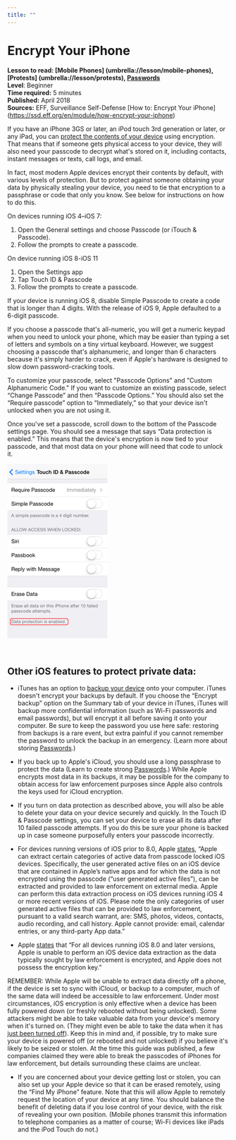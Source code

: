 ```yaml
---
title: ""
---
```

Encrypt Your iPhone
===========================

**Lesson to read: [Mobile Phones] (umbrella://lesson/mobile-phones), [Protests] (umbrella://lesson/protests), [Passwords](umbrella://lesson/passwords)**  
**Level**: Beginner  
**Time required:** 5 minutes  
**Published:** April 2018   
**Sources:** EFF, Surveillance Self-Defense [How to: Encrypt Your iPhone] (https://ssd.eff.org/en/module/how-encrypt-your-iphone)

If you have an iPhone 3GS or later, an iPod touch 3rd generation or later, or any iPad, you can [protect the contents of your device](https://www.apple.com/privacy/privacy-built-in/) using encryption. That means that if someone gets physical access to your device, they will also need your passcode to decrypt what's stored on it, including contacts, instant messages or texts, call logs, and email.

In fact, most modern Apple devices encrypt their contents by default, with various levels of protection. But to protect against someone obtaining your data by physically stealing your device, you need to tie that encryption to a passphrase or code that only you know. See below for instructions on how to do this.

On devices running iOS 4–iOS 7:

1.  Open the General settings and choose Passcode (or iTouch & Passcode).
2.  Follow the prompts to create a passcode.

On device running iOS 8-iOS 11

1.  Open the Settings app
2.  Tap Touch ID & Passcode
3.  Follow the prompts to create a passcode.

If your device is running iOS 8, disable Simple Passcode to create a code that is longer than 4 digits. With the release of iOS 9, Apple defaulted to a 6-digit passcode.

If you choose a passcode that's all-numeric, you will get a numeric keypad when you need to unlock your phone, which may be easier than typing a set of letters and symbols on a tiny virtual keyboard. However, we suggest choosing a passcode that's alphanumeric, and longer than 6 characters because it's simply harder to crack, even if Apple's hardware is designed to slow down password-cracking tools.

To customize your passcode, select "Passcode Options" and "Custom Alphanumeric Code." If you want to customize an existing passcode, select “Change Passcode” and then “Passcode Options.” You should also set the “Require passcode” option to “Immediately,” so that your device isn't unlocked when you are not using it.

Once you've set a passcode, scroll down to the bottom of the Passcode settings page. You should see a message that says “Data protection is enabled.” This means that the device's encryption is now tied to your passcode, and that most data on your phone will need that code to unlock it.

![How to Encrypt Your iPhone 1](howtoencryptyouriphone1.png)

 

Other iOS features to protect private data: 
--------------------------------------------------------------------------------------------------------------------

*   iTunes has an option to [backup your device](https://support.apple.com/en-us/HT203977) onto your computer. iTunes doesn't encrypt your backups by default. If you choose the “Encrypt backup” option on the Summary tab of your device in iTunes, iTunes will backup more confidential information (such as Wi-Fi passwords and email passwords), but will encrypt it all before saving it onto your computer. Be sure to keep the password you use here safe: restoring from backups is a rare event, but extra painful if you cannot remember the password to unlock the backup in an emergency. (Learn more about storing [Passwords](umbrella://lesson/passwords/1).)
    
*   If you back up to Apple's iCloud, you should use a long passphrase to protect the data (Learn to create strong [Passwords](umbrella://lesson/passwords/0).) While Apple encrypts most data in its backups, it may be possible for the company to obtain access for law enforcement purposes since Apple also controls the keys used for iCloud encryption.
    
*   If you turn on data protection as described above, you will also be able to delete your data on your device securely and quickly. In the Touch ID & Passcode settings, you can set your device to erase all its data after 10 failed passcode attempts. If you do this be sure your phone is backed up in case someone purposefully enters your passcode incorrectly.
    
*   For devices running versions of iOS prior to 8.0, Apple [states](https://web.archive.org/web/20140902203916/http://www.apple.com/legal/more-resources/law-enforcement/), “Apple can extract certain categories of active data from passcode locked iOS devices. Specifically, the user generated active files on an iOS device that are contained in Apple’s native apps and for which the data is not encrypted using the passcode (“user generated active files”), can be extracted and provided to law enforcement on external media. Apple can perform this data extraction process on iOS devices running iOS 4 or more recent versions of iOS. Please note the only categories of user generated active files that can be provided to law enforcement, pursuant to a valid search warrant, are: SMS, photos, videos, contacts, audio recording, and call history. Apple cannot provide: email, calendar entries, or any third-party App data.”

*   Apple [states](https://www.apple.com/legal/privacy/law-enforcement-guidelines-us.pdf) that “For all devices running iOS 8.0 and later versions, Apple is unable to perform an iOS device data extraction as the data typically sought by law enforcement is encrypted, and Apple does not possess the encryption key.”

REMEMBER: While Apple will be unable to extract data directly off a phone, if the device is set to sync with iCloud, or backup to a computer, much of the same data will indeed be accessible to law enforcement. Under most circumstances, iOS encryption is only effective when a device has been fully powered down (or freshly rebooted without being unlocked). Some attackers might be able to take valuable data from your device's memory when it's turned on. (They might even be able to take the data when it has [just been turned off](https://en.wikipedia.org/wiki/Cold_boot_attack)). Keep this in mind and, if possible, try to make sure your device is powered off (or rebooted and not unlocked) if you believe it's likely to be seized or stolen. At the time this guide was published, a few companies claimed they were able to break the passcodes of iPhones for law enforcement, but details surrounding these claims are unclear.

*   If you are concerned about your device getting lost or stolen, you can also set up your Apple device so that it can be erased remotely, using the “Find My iPhone” feature. Note that this will allow Apple to remotely request the location of your device at any time. You should balance the benefit of deleting data if you lose control of your device, with the risk of revealing your own position. (Mobile phones transmit this information to telephone companies as a matter of course; Wi-Fi devices like iPads and the iPod Touch do not.)